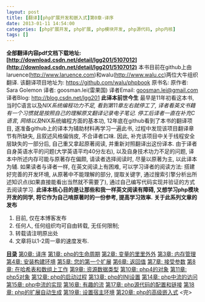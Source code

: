 ```yaml
---
layout: post
title: [翻译][php扩展开发和嵌入式]第0章-译序
date: 2013-01-11 14:54:00
categories: [php扩展开发, php扩展, php模块开发, php源代码, php内核]
tags: []
---
```


**全部翻译内容pdf文档下载地址: [http://download.csdn.net/detail/lgg201/5107012](http://download.csdn.net/detail/lgg201/5107012)**
本书目前在github上由laruence(http://www.laruence.com)和walu(http://www.walu.cc)两位大牛组织翻译. 该翻译项目地址为: https://github.com/walu/phpbook
原书名: <Extending and Embedding PHP>
原作者: Sara Golemon
译者: goosman.lei(雷果国)
译者Email: goosman.lei@gmail.com
译者Blog: http://blog.csdn.net/lgg201
**此译本前世今生**
最早是11年初看这本书, 当时C语言以及*NIX系统编程功力不足, 看到第11章左右就停工了, 译者看英文书籍有一个习惯就是按照自己的理解原文翻译记录电子笔记.
停工后译者一直在补充C语言, 网络以及*NIX系统编程方面的基本功, 12年底在github看到了本书的翻译项目, 遂准备github上的译本为辅助材料再学习一遍此书, 过程中发现该项目翻译章节有所缺失, 且叙述风格偏俏皮, 不合译者口味.
因此, 补充该项目中关于线程安全层缺失的一部分后, 自己重又拿起原著阅读, 并重新对照翻译出这份译本.
由于译者自身英语水平的问题(大学英语平均40分左右), 以及自身技术功力不足的问题, 译本中所述内存可能与原著存在偏颇, 请读者选择阅读时, 尽量以原著为主, 以此译本为辅.
如果读者与译者一样, 在英文阅读上有困难, 可以学习译者的阅读方法: 搭建好完善的开发环境, 从原著中不能理解的部分, 提取关键字, 通过搜索引擎分析出所述知识点(如果直接能看出当然就不需要了), 通过自己编写代码实现并验证的方式去阅读学习.
**此译本核心目的是让那些和我一样英文阅读有障碍, 又想学习php模块开发的同学, 将它作为自己啃原著时的一份参考, 提高学习效率.**
**关于此系列文章的发布**
1. 目前, 仅在本博客发布
2. 任何人, 任何组织均可自由转载, 无任何限制;
3. 转载请注明原出处
4. 文章将以1-2周一章的速度发布.

**[目录]()**
[第0章: 译序](http://blog.csdn.net/lgg201/article/details/8493725)
[第1章: php的生命周期](http://blog.csdn.net/lgg201/article/details/8493731)
[第2章: 变量的里里外外](http://blog.csdn.net/lgg201/article/details/8516213)
[第3章: 内存管理](http://blog.csdn.net/lgg201/article/details/8551350)
[第4章: 安装构建环境](http://blog.csdn.net/lgg201/article/details/8568578)
[第5章: 您的第一个扩展](http://blog.csdn.net/lgg201/article/details/8582300)
[第6章: 返回值](http://blog.csdn.net/lgg201/article/details/8618600)
[第7章: 接受参数](http://blog.csdn.net/lgg201/article/details/8632498)
[第8章: 在哈希表和数组上工作](http://blog.csdn.net/lgg201/article/details/8662738)
[第9章: 资源数据类型](http://blog.csdn.net/lgg201/article/details/8713316)
[第10章: php4的对象](http://blog.csdn.net/lgg201/article/details/8748785)
[第11章: php5对象](http://blog.csdn.net/lgg201/article/details/8770372)
[第12章: php的启动过程](http://blog.csdn.net/lgg201/article/details/8806828)
[第13章: php的INI设置](http://blog.csdn.net/lgg201/article/details/8837566)
[第14章: php中流的访问](http://blog.csdn.net/lgg201/article/details/8869066)
[第15章: php中流的实现](http://blog.csdn.net/lgg201/article/details/8923225)
[第16章: 有趣的流](http://blog.csdn.net/lgg201/article/details/8923271)
[第17章: php源代码的配置和链接](http://blog.csdn.net/lgg201/article/details/9099407)
[第18章: php的扩展自动生成](http://blog.csdn.net/lgg201/article/details/9099411)
[第19章: 设置宿主环境](http://blog.csdn.net/lgg201/article/details/9099419)
[第20章: php的高级嵌入式](http://blog.csdn.net/lgg201/article/details/9099429)
<完>

